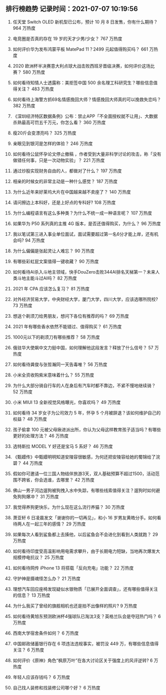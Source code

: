 
## 排行榜趋势 记录时间：2021-07-07 10:19:56
  
  1. 任天堂 Switch OLED 新机型已公布，预计 10 月 8 日发售，你有什么期待？ 964 万热度
    
  2. 电竞圈是否真的存在 19 岁的天才少男/少女？ 767 万热度
    
  3. 如何评价华为发布鸿蒙平板 MatePad 11？2499 元起值得购买吗？ 661 万热度
    
  4. 2020 欧洲杯半决赛意大利点球大战击败西班牙晋级决赛，如何评价这场比赛？ 580 万热度
    
  5. 如何看待知情人士透露称：美拒签中国 500 余名理工科研究生？哪些信息值得关注？ 483 万热度
    
  6. 如何看待上海警方抓69名情感挽回大师？情感挽回大师真的可以挽救失恋吗？ 382 万热度
    
  7. 《深圳经济特区数据条例》公布：禁止APP「不全面授权就不让用」、大数据杀熟最高可罚五千万元，你怎么看？ 360 万热度
    
  8. 瘦20斤会变漂亮吗？ 325 万热度
    
  9. 亲眼见到银河是怎样的体验？ 246 万热度
    
  10. 如何看待公鼠怀孕论文停止撤稿 ，作者受到大量非科学讨论的攻击，称「没有做错任何事，只是一次动物实验」？ 221 万热度
    
  11. 通过炒股实现财务自由的人，都做对了什么？ 197 万热度
    
  12. 相亲的时候女的非常主动是一种什么感觉？ 187 万热度
    
  13. 为什么近年来好莱坞大片在中国越来越不卖座了？ 140 万热度
    
  14. 请问擦边上本科好，还是上好点的专科好? 108 万热度
    
  15. 为什么编程语言有这么多种类？为什么不统一成一种语言呢？ 107 万热度
    
  16. 如果华为 P50 系列真的主推 4G 版本，是否还值得购买，为什么？ 96 万热度
    
  17. 我以笔试第三进入事业单位面试，面试需要超过第一名6分才能上岸，还有机会吗? 94 万热度
    
  18. 为什么偏偏是张起灵让人难忘？ 90 万热度
    
  19. 有哪些彩虹屁文案值得一键收藏？ 90 万热度
    
  20. 如何看待AI杀入斗地主领域，快手DouZero击败344AI排名天梯第一？未来人类斗地主能斗过AI吗？ 82 万热度
    
  21. 2021 年 CPA 应该怎么复习？ 81 万热度
    
  22. 对外经济贸易大学，中央财经大学，厦门大学，四川大学，应该选哪所院校? 73 万热度
    
  23. 想送个剃须刀给男朋友，想问下各位有推荐的吗？ 69 万热度
    
  24. 2021 年有哪些香水依然不能错过、值得购买？ 61 万热度
    
  25. 1000元以下的剃须刀有哪些推荐？ 58 万热度
    
  26. 俄驻华大使飙中文力挺中国，如何理解他这段发言？释放了什么信号？ 57 万热度
    
  27. 如何看待龚俊与张哲瀚同一天告毒唯？ 56 万热度
    
  28. 小米全资收购紫米意味着什么？ 55 万热度
    
  29. 为什么大部分骑自行车的人在身后有汽车时都不靠边，不紧不慢地继续骑？ 52 万热度
    
  30. 小米 MIUI 13 全新视觉风格曝光，你喜欢吗？ 49 万热度
    
  31. 如何看待 34 岁女子为公司效力 5 年，怀孕 5 个月被辞退？该如何维护自己的权益？ 48 万热度
    
  32. 孩子偷拿 100 元被父母揪进派出所，你认为父母这样教育孩子适当吗？有哪些更好的处理方法？ 46 万热度
    
  33. 选特斯拉 MODEL Y 好还是宝马 5 系好？ 46 万热度
    
  34. 《甄嬛传》中甄嬛明明知道安陵容很敏感，为何还把安陵容给她的蜀锦给了浣碧？ 44 万热度
    
  35. 假如你可邀请一位三国人物结伴旅游3天，双人基础预算不超过1500，活动范围不跨省，你会选谁，去哪里？ 42 万热度
    
  36. 佛山一男子河边遛狗被狗拽入水中失踪，有哪些线索值得关注？遛狗时如何避免狗狗爆冲？ 31 万热度
    
  37. 我觉得养狗更快乐，为什么现在这么流行养猫？ 30 万热度
    
  38. 萧亚轩 6 日凌晨发文「谢谢你的一切再见」，和小 16 岁男友黄皓分手。如何看待两人在一起三年的感情？ 29 万热度
    
  39. 如果每次人看到鲨鱼都上去揍他，以后鲨鱼会不会进化到看到人类就跑？ 29 万热度
    
  40. 如何看待印度受高温影响用电需求攀升，由于长期电力短缺，当地再次爆发大规模停电抗议？ 25 万热度
    
  41. 如何看待网传 iPhone 13 将搭载「反向充电」功能？ 22 万热度
    
  42. 守护神是摄魂怪怎么办？ 21 万热度
    
  43. 理想汽车回应座椅发现疑似水银物质「已展开全面调查」，还有哪些值得关注的信息？ 13 万热度
    
  44. 为什么我买了曾经的旗舰相机也还是拍不出像样的照片? 9 万热度
    
  45. 如何看待黄旭东预测欧洲杯4强球队已淘汰3支？英格兰队会是夺冠热门吗？ 6 万热度
    
  46. 西南大学宿舍条件如何？ 6 万热度
    
  47. 中国邮政储蓄银行存在  6  项违法违规事实，被罚没  449  万，有哪些信息值得关注？ 6 万热度
    
  48. 如何评价《原神》角色“枫原万叶”在各大讨论区关于强度上的风评逆转? 6 万热度
    
  49. 年轻人应该存钱吗？ 6 万热度
    
  50. 自己找人装修和找装修公司哪个好？ 6 万热度
    